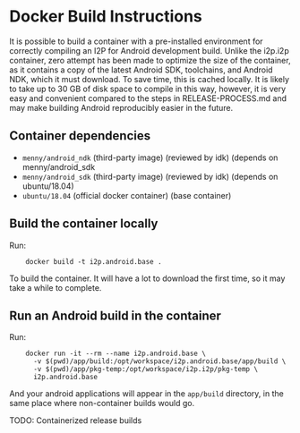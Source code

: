 Docker Build Instructions
=========================

It is possible to build a container with a pre-installed environment for
correctly compiling an I2P for Android development build. Unlike the i2p.i2p
container, zero attempt has been made to optimize the size of the container,
as it contains a copy of the latest Android SDK, toolchains, and Android NDK,
which it must download. To save time, this is cached locally. It is likely to
take up to 30 GB of disk space to compile in this way, however, it is very easy
and convenient compared to the steps in RELEASE-PROCESS.md and may make
building Android reproducibly easier in the future.

Container dependencies
----------------------

  - `menny/android_ndk` (third-party image) (reviewed by idk) (depends on menny/android_sdk
  - `menny/android_sdk` (third-party image) (reviewed by idk) (depends on ubuntu/18.04)
  - `ubuntu/18.04` (official docker container) (base container)

Build the container locally
---------------------------

Run:

        docker build -t i2p.android.base .

To build the container. It will have a lot to download the first time, so it may take
a while to complete.

Run an Android build in the container
-------------------------------------

Run:

        docker run -it --rm --name i2p.android.base \
          -v $(pwd)/app/build:/opt/workspace/i2p.android.base/app/build \
          -v $(pwd)/app/pkg-temp:/opt/workspace/i2p.i2p/pkg-temp \
          i2p.android.base

And your android applications will appear in the `app/build` directory, in the same
place where non-container builds would go.

TODO: Containerized release builds